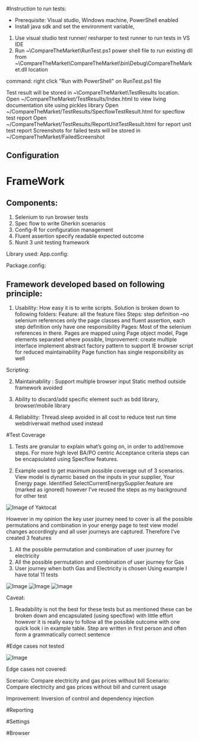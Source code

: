 #Instruction to run tests:

 + Prerequisite: Visual studio, Windows machine, PowerShell enabled
 + Install java sdk and set the environment variable,
 
 1. Use visual studio test  runner/ resharper to test runner to run tests in VS IDE
 2. Run ~\CompareTheMarket\RunTest.ps1 power shell file to run existing dll from      
   ~\CompareTheMarket\CompareTheMarket\bin\Debug\CompareTheMarket.dll location
   
   command: right click "Run with PowerShell" on RunTest.ps1 file
   
   Test result will be stored in ~\CompareTheMarket\TestResults location. 
   Open ~/CompareTheMarket/TestResults/Index.html to view living documentation site using pickles library 
   Open ~/CompareTheMarket/TestResults/SpecflowTestResult.html for specflow test report
   Open ~/CompareTheMarket/TestResults/ReportUnitTestResult.html for report unit test report
   Screenshots for failed tests will be stored in ~/CompareTheMarket/FailedScreenshot

Configuration 
-------------
# FrameWork

Components:
-----------
1. Selenium to run browser tests
2. Spec flow to write Gherkin scenarios
3. Config-R for configuration management
4. Fluent assertion specify readable expected outcome
5. Nunit 3 unit testing framework  

Library used:
App.config:
<package id="Common.Logging" version="2.1.2" targetFramework="net45" />
  <package id="ConfigR" version="0.14.0" targetFramework="net45" />
  <package id="FluentAssertions" version="4.17.0" targetFramework="net45" />
  <package id="ImpromptuInterface" version="6.2.2" targetFramework="net45" />
  <package id="NUnit" version="3.5.0" targetFramework="net45" />
  <package id="ScriptCs.Contracts" version="0.16.1" targetFramework="net45" />
  <package id="ScriptCs.Core" version="0.16.1" targetFramework="net45" />
  <package id="ScriptCs.Engine.Roslyn" version="0.16.1" targetFramework="net45" />
  <package id="Selenium.Support" version="3.0.1" targetFramework="net45" />
  <package id="Selenium.WebDriver" version="3.0.1" targetFramework="net45" />
  <package id="Selenium.WebDriver.ChromeDriver" version="2.25.0.8" targetFramework="net45" />
  <package id="Selenium.WebDriver.MicrosoftWebDriver" version="10.0.14393.0" targetFramework="net45" />
  <package id="SpecFlow" version="2.1.0" targetFramework="net45" />
  <package id="SpecFlow.Assist.Dynamic" version="1.2.0" targetFramework="net45" />
  <package id="SpecFlow.NUnit" version="2.1.0" targetFramework="net45" />
  
Package.config:
  <package id="NUnit.Console" version="3.5.0" />
  <package id="NUnit.ConsoleRunner" version="3.5.0" />
  <package id="NUnit.Extension.NUnitProjectLoader" version="3.5.0" />
  <package id="NUnit.Extension.NUnitV2Driver" version="3.5.0" />
  <package id="NUnit.Extension.NUnitV2ResultWriter" version="3.5.0" />
  <package id="NUnit.Extension.TeamCityEventListener" version="1.0.2" />
  <package id="NUnit.Extension.VSProjectLoader" version="3.5.0" />
  <package id="Pickles" version="2.10.0" />
  <package id="ReportUnit" version="1.2.1" />
  
Framework developed based on following principle:
------------------------------------------------
1.	Usability: How easy it is to write scripts. Solution is broken down to following folders:
    Feature: all the feature files
    Steps: step definition –no selenium references only the page classes and fluent assertion, each step definition only have one        responsibility
    Pages: Most of the selenium references in there. Pages are mapped using Page object model, Page elements separated where possible, 
    Improvement: create multiple interface implement abstract factory pattern to support IE browser script for reduced maintainability
    Page function has single responsibility as well

Scripting: 


2.	Maintainability : 
Support multiple browser input
Static method outside framework avoided 

3.	Ability to discard/add specific element such as bdd library, browser/mobile library 
4.	Reliability:
Thread.sleep avoided in all cost to reduce test run time webdriverwait method used instead



#Test Coverage

1.	Tests are granular to explain what’s going on, in order to add/remove steps. For more high level BA/PO centric Acceptance criteria steps can be encapsulated using Specflow features.

2.	Example used to get maximum possible coverage out of 3 scenarios. View model is dynamic based on the inputs in your supplier, Your Energy page. Identified SelectCurrentEnergySupplier.feature  are (marked as ignored) however I’ve reused the steps as my background  for other test 

![Image of Yaktocat](https://github.com/ronocode/SpecflowFrameworkNunitBase/blob/master/Select%20Current%20Energy%20Supplier.png)

However in my opinion the key user journey need to cover is all the possible permutations and combination in your energy page to test view model changes accordingly and all user journeys are captured. Therefore I’ve created 3 features
1.	All the possible permutation and combination of user journey for electricity 
2.	All the possible permutation and combination of user journey for Gas 
3.	User journey when both Gas and Electricity is chosen
Using example I have total 11 tests

![Image](https://github.com/ronocode/SpecflowFrameworkNunitBase/blob/master/CompareElectricityPrices.png)
![Image](https://github.com/ronocode/SpecflowFrameworkNunitBase/blob/master/CompareGasPrices.png)
![Image](https://github.com/ronocode/SpecflowFrameworkNunitBase/blob/master/CompareElectricityAndGasPricess.png)


Caveat: 
1.	Readability is not the best for these tests but as mentioned these can be broken down and encapsulated (using specflow) with little effort however it is really easy to follow all the possible outcome with one quick look i in example table. Step are written in first person and often form a grammatically correct sentence


#Edge cases not tested

![Image](https://github.com/ronocode/SpecflowFrameworkNunitBase/blob/master/EdgeCases.png)

Edge cases not covered:

Scenario: Compare electricity and gas prices without bill
Scenario: Compare electricity and gas prices without bill and current usage

Improvement:
Inversion of control and dependency injection


#Reporting

#Settings

#Browser
